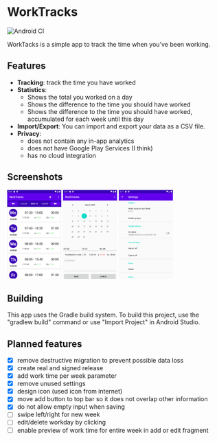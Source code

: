 # WorkTracks

![Android CI](https://github.com/ede1998/WorkTracks/workflows/Android%20CI/badge.svg)

WorkTacks is a simple app to track the time when you've been working.

## Features

* __Tracking__: track the time you have worked
* __Statistics__:
  * Shows the total you worked on a day
  * Shows the difference to the time you should have worked
  * Shows the difference to the time you should have worked, accumulated for each week until this day
* __Import/Export__: You can import and export your data as a CSV file.
* __Privacy__:
  * does not contain any in-app analytics
  * does not have Google Play Services (I think)
  * has no cloud integration

## Screenshots

<div>
    <img src="screenshots/01-overview.jpg" width="25%" alt="Overview page" />
    <img src="screenshots/02-add-time.jpg" width="25%" alt="Add time page" />    
    <img src="screenshots/03-settings.jpg" width="25%" alt="Settings page" />
</div>

## Building

This app uses the Gradle build system. To build this project, use the "gradlew build" command or use "Import Project" in Android Studio.

## Planned features

- [X] remove destructive migration to prevent possible data loss
- [X] create real and signed release
- [X] add work time per week parameter
- [X] remove unused settings
- [X] design icon (used icon from internet)
- [X] move add button to top bar so it does not overlap other information
- [X] do not allow empty input when saving
- [ ] swipe left/right for new week
- [ ] edit/delete workday by clicking
- [ ] enable preview of work time for entire week in add or edit fragment
